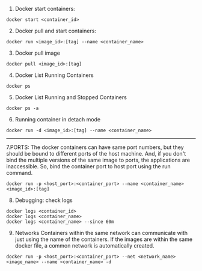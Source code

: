 1. Docker start containers:
```
docker start <container_id>
```
2. Docker pull and start containers:
```
docker run <image_id>:[tag] --name <container_name>
```
3. Docker pull image
```
docker pull <image_id>:[tag]
```
4. Docker List Running Containers
```
docker ps
```
5. Docker List Running and Stopped Containers
```
docker ps -a
```
6. Running container in detach mode
```
docker run -d <image_id>:[tag] --name <container_name>
```
------------------------
7.PORTS:
The docker containers can have same port numbers, but they should be bound to different ports of the host machine. And, if you don't bind the multiple versions of the same image to ports, the applications are inaccessible.
So, bind the container port to host port using the run command.

```
docker run -p <host_port>:<container_port> --name <container_name> <image_id>:[tag]
```
8. Debugging: check logs
```
docker logs <container_id>
docker logs <container_name>
docker logs <container_name> --since 60m
```
9. Networks
Containers within the same network can communicate with just using the name of the containers.
If the images are within the same docker file, a common network is automatically created.
```
docker run -p <host_port>:<container_port> --net <network_name> <image_name> --name <container_name> -d
```


